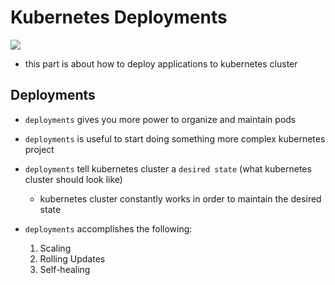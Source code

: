 # Kubernetes Deployments

<img src="https://user-images.githubusercontent.com/6856382/221424690-b6d4d3db-0b43-4052-ab4a-daf7d2055211.png">

- this part is about how to deploy applications to kubernetes cluster

## Deployments

- `deployments` gives you more power to organize and maintain pods
- `deployments` is useful to start doing something more complex kubernetes project
- `deployments` tell kubernetes cluster a `desired state` (what kubernetes cluster should look like)
    - kubernetes cluster constantly works in order to maintain the desired state

- `deployments` accomplishes the following:
    1. Scaling
    2. Rolling Updates
    3. Self-healing

#